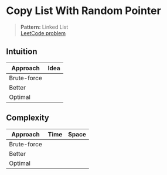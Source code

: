# Copy List With Random Pointer

> **Pattern:** Linked List  
> [LeetCode problem](https://leetcode.com/problems/copy-list-with-random-pointer/)

## Intuition

| Approach | Idea |
|----------|------|
| Brute-force | |
| Better | |
| Optimal | |

## Complexity

| Approach  | Time | Space |
|-----------|------|-------|
| Brute-force |  |  |
| Better |  |  |
| Optimal |  |  |

